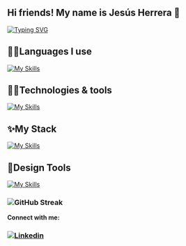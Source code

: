## Hi friends! My name is Jesús Herrera 👋

[![Typing SVG](https://readme-typing-svg.demolab.com?font=Trispace&duration=2000&pause=300&center=true&multiline=true&width=450&height=90&lines=I'm+Frontend+Developer;and+I+love+React)](https://git.io/typing-svg)

###

## 🤘🏻Languages I use
[![My Skills](https://skillicons.dev/icons?i=html,css,js)](https://skillicons.dev)

###

## 👌🏻Technologies & tools
[![My Skills](https://skillicons.dev/icons?i=styledcomponents,bootstrap,vite,firebase,mysql,vscode,git,github&perline=4&theme=light)](https://skillicons.dev)

## ✨My Stack
[![My Skills](https://skillicons.dev/icons?i=mongo,express,react,nodejs&perline=2&themetheme=dark)](https://skillicons.dev)

## 🎈Design Tools
[![My Skills](https://skillicons.dev/icons?i=ps,ai,figma)](https://skillicons.dev)

### ![GitHub Streak](https://streak-stats.demolab.com?user=Jesusjha&theme=merko&date_format=j%20M%5B%20Y%5D&border=ABDD19)

**Connect with me:**
### [![Linkedin](https://img.shields.io/badge/LinkedIn-0077B5?style=for-the-badge&logo=linkedin&logoColor=white)](https://www.linkedin.com/in/je-herrera/)
